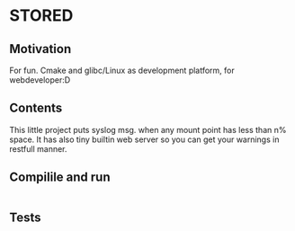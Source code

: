 STORED
======

## Motivation
For fun.
Cmake and glibc/Linux as development platform, for webdeveloper:D

## Contents
This little project puts syslog msg. when any mount point has less than n%  space.
It has also tiny builtin web server so you can get your warnings in restfull manner.

## Compilile and run
```
```

## Tests
```
```